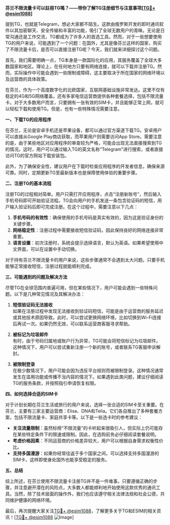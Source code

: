 **芬兰不限流量卡可以註冊TG嗎？——带你了解TG注册细节与注意事项[[TG💪+ @esim1088](https://t.me/s/esim1088)]**

提到TG，也就是Telegram，想必大家都不陌生。这款由俄罗斯开发的即时通讯软件以其加密聊天、安全传输和丰富的功能，吸引了全球无数用户的青睐。无论是日常沟通还是工作交流，TG都成为了许多人的首选工具。然而，对于一些想要使用TG的用户来说，可能遇到了一个问题：在国外，尤其是像芬兰这样的国家，购买了不限流量卡后，是否可以直接注册TG呢？今天，我们就来详细探讨这个问题。

首先，我们需要明确一点，TG本身是一款国际化的应用，其服务覆盖了全球大多数国家和地区。理论上，在任何地方只要有网络连接，就可以下载并注册TG。然而，实际操作中可能会遇到一些限制或障碍，这主要取决于所在国家的网络环境以及运营商的具体政策。

在芬兰，作为一个高度数字化的北欧国家，互联网基础设施非常发达。这里不仅有稳定的4G和5G网络覆盖，还有多家电信运营商提供各种套餐选择，包括不限流量卡。对于大多数用户而言，只要拥有一张有效的SIM卡，并且能够正常上网，就可以轻松下载和使用TG。但是，也有一些特殊情况需要注意。

**一、下载TG的应用程序**

在芬兰，无论是安卓手机还是苹果设备，都可以通过官方渠道下载TG。安卓用户可以直接从Google Play商店获取，而苹果用户则需要访问App Store。需要注意的是，由于某些地区对应用程序的审查较为严格，可能会出现无法直接搜索到TG的情况。这时，用户可以通过输入TG的英文名称“Telegram”进行搜索，或者直接访问TG的官方网站下载安装包。

此外，为了确保安全性，建议用户在下载时检查应用程序的开发者信息，确保来源可靠。同时，定期更新TG至最新版本也是保障使用体验的重要步骤。

**二、注册TG的基本流程**

注册TG的过程相对简单。用户只需打开应用程序，点击“注册新账号”，然后输入手机号码即可开始验证流程。TG会向用户的手机发送一条包含验证码的短信，用户输入验证码后即可完成注册。在这个过程中，需要注意以下几点：

1. **手机号码的有效性**：确保使用的手机号码是真实有效的，因为这是验证身份的关键步骤。
2. **网络稳定性**：注册过程中需要接收短信验证码，因此保持良好的网络连接非常重要。
3. **语言设置**：初次注册时，系统会提示选择语言，默认为英语。如果希望使用中文界面，可以在设置中手动切换。

对于持有芬兰不限流量卡的用户来说，这些步骤通常不会遇到太大问题。只要手机能够正常接收短信，注册过程就能顺利完成。

**三、可能遇到的问题及解决方法**

尽管TG在全球范围内普遍可用，但在某些情况下，用户可能会遇到一些特殊问题。以下是几种常见情况及其解决办法：

1. **短信验证码无法接收**  
   如果在注册过程中发现无法接收到验证码短信，可能是由于运营商的服务延迟或其他技术原因导致。此时，可以尝试更换网络环境，比如切换到Wi-Fi连接后再试一次。如果仍然无效，可以联系运营商客服寻求帮助。

2. **被标记为垃圾邮件**  
   有时，由于号码归属地或账户行为异常，TG可能会将短信标记为垃圾邮件。这种情况下，用户可以尝试重新注册一个新的账号，或者联系TG客服申诉解封。

3. **被限制登录**  
   在极少数情况下，用户可能会因为违反平台规则而被限制登录。这种情况通常发生在滥用功能或传播不当内容的情况下。如果遇到此类问题，建议仔细阅读TG的服务条款，并按照指引申请恢复权限。

**四、如何选择合适的SIM卡**

对于计划长期在芬兰生活或旅行的用户来说，选择一张合适的SIM卡至关重要。在芬兰，主要有三家主要运营商：Elisa、DNA和Telia。它们各自推出了多种套餐方案，包括不限流量卡、家庭共享卡等。以下是一些选卡时的参考建议：

- **关注流量限制**：虽然标榜“不限流量”的卡听起来很吸引人，但实际上仍可能存在某些特定条件下的限速或限制。因此，在选购前务必仔细阅读套餐说明。
- **考虑价格因素**：不同运营商的价格差异较大，用户可以根据自身需求权衡性价比。
- **支持多国漫游**：如果你经常往返于多个国家之间，可以选择支持多国漫游的SIM卡，这样即使身处国外也能享受稳定的服务。

**五、总结**

综上所述，在芬兰使用不限流量卡注册TG并不是一件难事。只要遵循正确的步骤，并注意避开潜在的风险点，大多数人都能顺利地开始使用这款优秀的通讯工具。当然，除了技术层面的操作外，我们也应该遵守相关法律法规和社会公德，共同维护健康的网络环境。

最后，再次提醒大家关注[TG💪+ @esim1088](https://t.me/s/esim1088)，了解更多关于TG和ESIM的相关资讯！[[TG💪+ @esim1088](https://t.me/s/esim1088) ![Image](https://i.postimg.cc/4NQfJmqS/Snipaste-2025-05-13-00-14-12.png)]